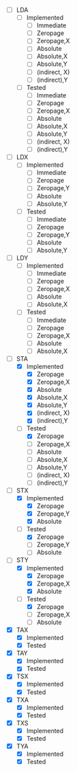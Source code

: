 
- [ ] LDA
	- [ ] Implemented
		- [ ] Immediate
		- [ ] Zeropage
		- [ ] Zeropage,X
		- [ ] Absolute
		- [ ] Absolute,X
		- [ ] Absolute,Y
		- [ ] (indirect, X)
		- [ ] (indirect),Y
	- [ ] Tested
		- [ ] Immediate
		- [ ] Zeropage
		- [ ] Zeropage,X
		- [ ] Absolute
		- [ ] Absolute,X
		- [ ] Absolute,Y
		- [ ] (indirect, X)
		- [ ] (indirect),Y
- [ ] LDX
	- [ ] Implemented
		- [ ] Immediate
		- [ ] Zeropage
		- [ ] Zeropage,Y
		- [ ] Absolute
		- [ ] Absolute,Y
	- [ ] Tested
		- [ ] Immediate
		- [ ] Zeropage
		- [ ] Zeropage,Y
		- [ ] Absolute
		- [ ] Absolute,Y
- [ ] LDY
	- [ ] Implemented
		- [ ] Immediate
		- [ ] Zeropage
		- [ ] Zeropage,X
		- [ ] Absolute
		- [ ] Absolute,X
	- [ ] Tested
		- [ ] Immediate
		- [ ] Zeropage
		- [ ] Zeropage,X
		- [ ] Absolute
		- [ ] Absolute,X
- [ ] STA
	- [x] Implemented
		- [x] Zeropage
		- [x] Zeropage,X
		- [x] Absolute
		- [x] Absolute,X
		- [x] Absolute,Y
		- [x] (indirect, X)
		- [x] (indirect),Y
	- [ ] Tested
		- [x] Zeropage
		- [ ] Zeropage,X
		- [ ] Absolute
		- [ ] Absolute,X
		- [ ] Absolute,Y
		- [ ] (indirect, X)
		- [ ] (indirect),Y
- [ ] STX
	- [x] Implemented
		- [x] Zeropage
		- [x] Zeropage,Y
		- [x] Absolute
	- [ ] Tested
		- [x] Zeropage
		- [ ] Zeropage,Y
		- [ ] Absolute
- [ ] STY
	- [x] Implemented
		- [x] Zeropage
		- [x] Zeropage,X
		- [x] Absolute
	- [ ] Tested
		- [x] Zeropage
		- [ ] Zeropage,X
		- [ ] Absolute
- [x] TAX
	- [x] Implemented
	- [x] Tested
- [x] TAY
	- [x] Implemented
	- [x] Tested
- [x] TSX
	- [x] Implemented
	- [x] Tested
- [x] TXA
	- [x] Implemented
	- [x] Tested
- [x] TXS
	- [x] Implemented
	- [x] Tested
- [x] TYA
	- [x] Implemented
	- [x] Tested
